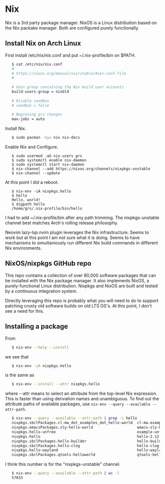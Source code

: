 # Nix

Nix is a 3rd party package manager. NixOS is a Linux distribution based
on the Nix packake manager. Both are configured purely functionally.

## Install Nix on Arch Linux

First install /etc/nix/nix.conf and put ~/.nix-profile/bin on $PATH.

```sh
   $ cat /etc/nix/nix.conf
   #
   # https://nixos.org/manual/nix/stable/#sec-conf-file
   #
   
   # Unix group containing the Nix build user accounts
   build-users-group = nixbld
   
   # Disable sandbox
   # sandbox = false
   
   # Beginning grs changes
   max-jobs = auto
```

Install Nix.
```sh
   $ sudo pacman -Syu nix nix-docs
```

Enable Nix and Configure.

```
   $ sudo usermod -aG nix-users grs
   $ sudo systemctl enable nix-daemon
   $ sudo systemctl start nix-daemon
   $ nix-channel --add https://nixos.org/channels/nixpkgs-unstable
   $ nix-channel --update
```

At this point I did a reboot.

```
   $ nix-env -iA nixpkgs.hello
   $ hello
   Hello, world!
   $ digpath hello
   /home/grs/.nix-profile/bin/hello
```

I had to add ~/.nix-profile/bin after any path trimming. The
nixpkgs-unstable channel best matches Arch's rolling release philosophy.

Neovim lazy-lsp.nvim plugin leverages the Nix infrastructure. Seems to
work but at this point I am not sure what it is doing. Seems to have
mechanisms to simultaniously run different Nix build commands in
different Nix environments.

## NixOS/nixpkgs GitHub repo

This repo contains a collection of over 80,000 software packages that
can be installed with the Nix package manager. It also implements NixOS,
a purely-functional Linux distribution. Nixpkgs and NixOS are built and
tested by a continuous integration system. 

Directly leveraging this repo is probably what you will need to do
to support patching crusty old software builds on old LTS OS's.
At this point, I don't see a need for this.

## Installing a package

From 

```sh
   $ nix-env --help --install
```

we see that

```sh
   $ nix-env -iA nixpkgs.hello
```

is the same as

```sh
   $ nix-env --install --attr nixpkgs.hello
```

where --attr means to select an attribute from the top-level Nix
expression. This is faster than using derivation names and
unambiguous. To find out the attribute paths of available packages,
use `nix-env --query --available --attr-path`.

```sh
   $ nix-env --query --available --attr-path | grep -i hello
   nixpkgs.sbclPackages.cl-mw_dot_examples_dot_hello-world  cl-mw.examples.hello-world-20150407-git
   nixpkgs.emacsPackages.sly-hello-world                    emacs-sly-hello-world-20200225.1755
   nixpkgs.hello-unfree                                     example-unfree-package-1.0
   nixpkgs.hello                                            hello-2.12.1
   nixpkgs.sbclPackages.hello-builder                       hello-builder-20230214-git
   nixpkgs.sbclPackages.hello-clog                          hello-clog-20230214-git
   nixpkgs.hello-wayland                                    hello-wayland-unstable-2023-04-23
   nixpkgs.sbclPackages.qtools-helloworld                   qtools-helloworld-20230214-git
```

I think this number is for the "nixpkgs-unstable" channel.

```sh
   $ nix-env --query --available --attr-path | wc -l
   57833
```
